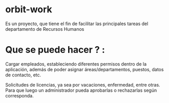 ﻿# orbit-work

Es un proyecto, que tiene el fin de facilitar las principales tareas del departamento de Recursos Humanos

# Que se puede hacer ? :

Cargar empleados, estableciendo diferentes permisos dentro de la aplicación, además de poder asignar áreas/departamentos, puestos, datos de contacto, etc.

Solicitudes de licencias, ya sea por vacaciones, enfermedad, entre otras. Para que luego un administrador pueda aprobarlas o rechazarlas según corresponda.
